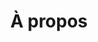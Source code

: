 ---
title: À propos
description: >-
  This is a desc
titre: À propos
slug: a-propos
layout: a-propos
image: null
noindex: true
draft: true
---